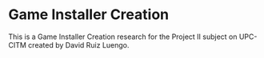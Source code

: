 # Game Installer Creation
This is a Game Installer Creation research for the Project II subject on UPC-CITM created by David Ruiz Luengo.
